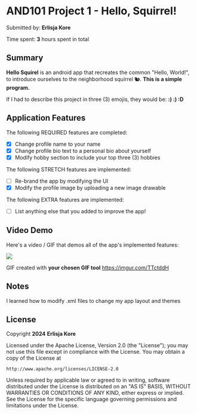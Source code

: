 <!-- (This is a comment) INSTRUCTIONS: Go through this page and fill out any **bolded** entries with their correct values.-->

# AND101 Project 1 - Hello, Squirrel!

Submitted by: **Erlisja Kore**

Time spent: **3** hours spent in total

## Summary

**Hello Squirel** is an android app that recreates the common "Hello, World!", to introduce ourselves to the neighborhood squirrel 🐿.  **This is a simple program.**

If I had to describe this project in three (3) emojis, they would be: **:) :) :D**

## Application Features

<!-- (This is a comment) Please be sure to change the [ ] to [x] for any features you completed.  If a feature is not checked [x], you might miss the points for that item! -->

The following REQUIRED features are completed:

- [x] Change profile name to your name
- [x] Change profile bio text to a personal bio about yourself
- [x] Modify hobby section to include your top three (3) hobbies

The following STRETCH features are implemented:

- [ ] Re-brand the app by modifying the UI
- [x] Modify the profile image by uploading a new image drawable

The following EXTRA features are implemented:

- [ ] List anything else that you added to improve the app!

## Video Demo

Here's a video / GIF that demos all of the app's implemented features:
<div>
    <a href="https://www.loom.com/share/d8a3be0e2ee4430a8186e40e49c5f395">
    </a>
    <a href="https://www.loom.com/share/d8a3be0e2ee4430a8186e40e49c5f395">
      <img style="max-width:300px;" src="https://cdn.loom.com/sessions/thumbnails/d8a3be0e2ee4430a8186e40e49c5f395-with-play.gif">
    </a>
  </div>


GIF created with **your chosen GIF tool**
https://imgur.com/TTctddH
<!-- Recommended tools:
- [Kap](https://getkap.co/) for macOS
- [ScreenToGif](https://www.screentogif.com/) for Windows
- [peek](https://github.com/phw/peek) for Linux. -->

## Notes

I learned how to modify .xml files to change my app layout and themes

## License

Copyright **2024** **Erlisja Kore**

Licensed under the Apache License, Version 2.0 (the "License");
you may not use this file except in compliance with the License.
You may obtain a copy of the License at

    http://www.apache.org/licenses/LICENSE-2.0

Unless required by applicable law or agreed to in writing, software
distributed under the License is distributed on an "AS IS" BASIS,
WITHOUT WARRANTIES OR CONDITIONS OF ANY KIND, either express or implied.
See the License for the specific language governing permissions and
limitations under the License.
